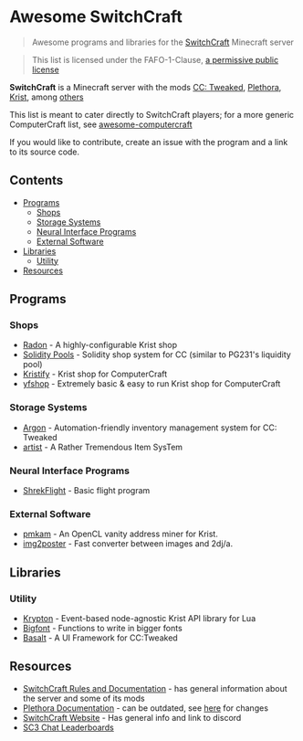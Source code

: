 
# Awesome SwitchCraft
> Awesome programs and libraries for the [SwitchCraft](https://sc3.io/) Minecraft server

> This list is licensed under the FAFO-1-Clause, [a permissive public license](https://github.com/aspen-reeves/FAFO-PL)

**SwitchCraft** is a Minecraft server with the mods [CC: Tweaked](https://github.com/cc-tweaked/CC-Tweaked), [Plethora](https://github.com/SwitchCraftCC/Plethora-Fabric), [Krist](https://github.com/tmpim/Krist), among [others](https://github.com/SwitchCraftCC)

This list is meant to cater directly to SwitchCraft players; for a more generic ComputerCraft list, see [awesome-computercraft](https://github.com/tomodachi94/awesome-computercraft)

If you would like to contribute, create an issue with the program and a link to its source code.

## Contents
- [Programs](#programs)
	- [Shops](#shops)
	- [Storage Systems](#storage-systems)
   	- [Neural Interface Programs](#neural-interface-programs)
	- [External Software](#external-software)
- [Libraries](#libraries)
  - [Utility](#utility)
- [Resources](#resources)


## Programs
### Shops

- [Radon](https://github.com/Allymonies/Radon)  - A highly-configurable Krist shop
- [Solidity Pools](https://github.com/afonya2/SolidityPools) - Solidity shop system for CC (similar to PG231's liquidity pool)
- [Kristify](https://github.com/Kristify/Kristify) - Krist shop for ComputerCraft
- [yfshop](https://github.com/yourfriendoss/yfshop) - Extremely basic & easy to run Krist shop for ComputerCraft

### Storage Systems
 - [Argon](https://github.com/Allymonies/Argon) - Automation-friendly inventory management system for CC: Tweaked
 - [artist](https://github.com/SquidDev-CC/artist) - A Rather Tremendous Item SysTem

### Neural Interface Programs
 - [ShrekFlight](https://p.sc3.io/t6ZRrJutrN) - Basic flight program

### External Software
 - [pmkam](https://github.com/migeyel/pmkam) - An OpenCL vanity address miner for Krist.
 - [img2poster](https://github.com/PatriikPlays/img2poster) - Fast converter between images and 2dj/a.

## Libraries
### Utility
 - [Krypton](https://github.com/Allymonies/Krypton) - Event-based node-agnostic Krist API library for Lua
 - [Bigfont](https://pastebin.com/3LfWxRWh) - Functions to write in bigger fonts
 - [Basalt](https://github.com/Pyroxenium/Basalt) - A UI Framework for CC:Tweaked

## Resources
 - [SwitchCraft Rules and Documentation](https://docs.sc3.io/) - has general information about the server and some of its mods
 - [Plethora Documentation](https://plethora.madefor.cc/) - can be outdated, see [here](https://docs.sc3.io/whats-new/plethora.html) for changes
 - [SwitchCraft Website](https://sc3.io) - Has general info and link to discord
 - [SC3 Chat Leaderboards](https://leaderboard.yourfriend.lol/)
